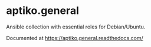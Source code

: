 # aptiko.general

Ansible collection with essential roles for Debian/Ubuntu.

Documented at https://aptiko.general.readthedocs.com/
